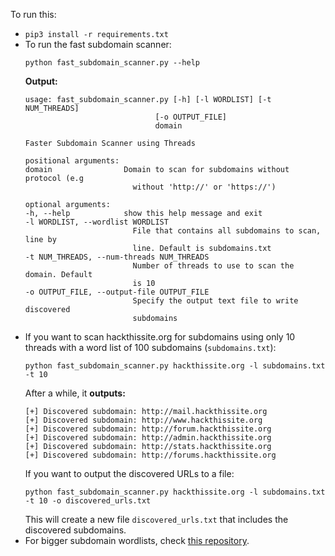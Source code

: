 
To run this:
- `pip3 install -r requirements.txt`
- To run the fast subdomain scanner:
    ```
    python fast_subdomain_scanner.py --help
    ```
    **Output:**
    ```
    usage: fast_subdomain_scanner.py [-h] [-l WORDLIST] [-t NUM_THREADS]       
                                 [-o OUTPUT_FILE]
                                 domain

    Faster Subdomain Scanner using Threads

    positional arguments:
    domain                Domain to scan for subdomains without protocol (e.g
                            without 'http://' or 'https://')

    optional arguments:
    -h, --help            show this help message and exit
    -l WORDLIST, --wordlist WORDLIST
                            File that contains all subdomains to scan, line by
                            line. Default is subdomains.txt
    -t NUM_THREADS, --num-threads NUM_THREADS
                            Number of threads to use to scan the domain. Default
                            is 10
    -o OUTPUT_FILE, --output-file OUTPUT_FILE
                            Specify the output text file to write discovered
                            subdomains
    ```
- If you want to scan hackthissite.org for subdomains using only 10 threads with a word list of 100 subdomains (`subdomains.txt`):
    ```
    python fast_subdomain_scanner.py hackthissite.org -l subdomains.txt -t 10
    ```
    After a while, it **outputs:**
    ```
    [+] Discovered subdomain: http://mail.hackthissite.org
    [+] Discovered subdomain: http://www.hackthissite.org
    [+] Discovered subdomain: http://forum.hackthissite.org
    [+] Discovered subdomain: http://admin.hackthissite.org
    [+] Discovered subdomain: http://stats.hackthissite.org
    [+] Discovered subdomain: http://forums.hackthissite.org
    ```
    If you want to output the discovered URLs to a file:
    ```
    python fast_subdomain_scanner.py hackthissite.org -l subdomains.txt -t 10 -o discovered_urls.txt
    ```
    This will create a new file `discovered_urls.txt` that includes the discovered subdomains.
- For bigger subdomain wordlists, check [this repository](https://github.com/rbsec/dnscan).
